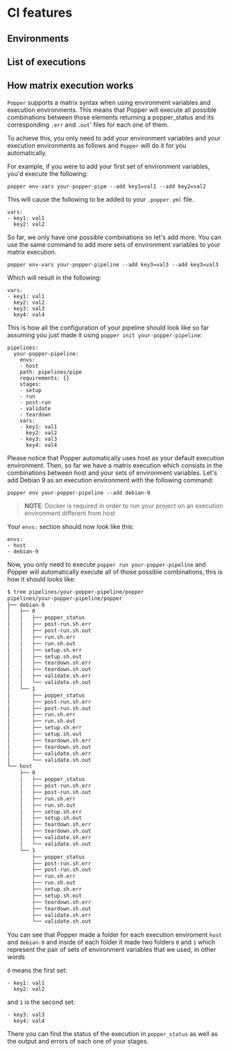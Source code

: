 # CI features

## Environments


## List of executions


## How matrix execution works 

`Popper` supports a matrix syntax when using environment variables and execution environments.
This means that Popper will execute all possible combinations between those elements returning
a popper_status and its corresponding `.err` and `.out`' files for each one of them.

To achieve this, you only need to add your environment variables and your execution environments
as follows and `Popper` will do it for you automatically. 

For example, if you were to add your first set of environment variables, you'd execute the following:

`popper env-vars your-popper-pipe --add key1=val1 --add key2=val2`

This will cause the following to be added to your `.popper.yml` file. 

```
vars:
- key1: val1
  key2: val2
```

So far, we only have one possible combinations so let's add more.
You can use the same command to add more sets of environment variables to your 
matrix execution.

`popper env-vars your-popper-pipeline --add key3=val3 --add key3=val3`

Which will result in the following:

```
vars:
- key1: val1
  key2: val2
- key3: val3
  key4: val4
```

This is how all the configuration of your pipeline should look like so far assuming you
just made it using `popper init your-popper-pipeline`:

```
pipelines:
  your-popper-pipeline:
    envs:
    - host
    path: pipelines/pipe
    requirements: {}
    stages:
    - setup
    - run
    - post-run
    - validate
    - teardown
    vars:
    - key1: val1
      key2: val2
    - key3: val3
      key4: val4
```

Please notice that Popper automatically uses host as your default execution environment.
Then, so far we have a matrix execution which consists in the combinations between host
and your sets of environment variables. Let's add Debian 9 as an execution environment with the
following command:

`popper env your-popper-pipeline --add debian-9`

> **NOTE**: Docker is required in order to run your project on an execution environment different from host

Your `envs:` section should now look like this: 

```
envs:
- host
- debian-9
```

Now, you only need to execute `popper run your-popper-pipeline` and Popper will automatically 
execute all of those possible combinations, this is how it should looks like: 

```bash
$ tree pipelines/your-popper-pipeline/popper
pipelines/your-popper-pipeline/popper
├── debian-9
│   ├── 0
│   │   ├── popper_status
│   │   ├── post-run.sh.err
│   │   ├── post-run.sh.out
│   │   ├── run.sh.err
│   │   ├── run.sh.out
│   │   ├── setup.sh.err
│   │   ├── setup.sh.out
│   │   ├── teardown.sh.err
│   │   ├── teardown.sh.out
│   │   ├── validate.sh.err
│   │   └── validate.sh.out
│   └── 1
│       ├── popper_status
│       ├── post-run.sh.err
│       ├── post-run.sh.out
│       ├── run.sh.err
│       ├── run.sh.out
│       ├── setup.sh.err
│       ├── setup.sh.out
│       ├── teardown.sh.err
│       ├── teardown.sh.out
│       ├── validate.sh.err
│       └── validate.sh.out
└── host
    ├── 0
    │   ├── popper_status
    │   ├── post-run.sh.err
    │   ├── post-run.sh.out
    │   ├── run.sh.err
    │   ├── run.sh.out
    │   ├── setup.sh.err
    │   ├── setup.sh.out
    │   ├── teardown.sh.err
    │   ├── teardown.sh.out
    │   ├── validate.sh.err
    │   └── validate.sh.out
    └── 1
        ├── popper_status
        ├── post-run.sh.err
        ├── post-run.sh.out
        ├── run.sh.err
        ├── run.sh.out
        ├── setup.sh.err
        ├── setup.sh.out
        ├── teardown.sh.err
        ├── teardown.sh.out
        ├── validate.sh.err
        └── validate.sh.out

```

You can see that Popper made a folder for each execution enviroment `host` and `debian-9` and
inside of each folder it made two folders `0` and `1` which represent the pair of sets of 
environment variables that we used, in other words

`0` means the first set: 
```
- key1: val1
  key2: val2
```

and `1` is the second set:
```
- key3: val3
  key4: val4
```

There you can find the status of the execution in `popper_status` as well as the output and errors
of each one of your stages.